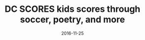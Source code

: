 ---
title: DC SCORES kids scores through soccer, poetry, and more
date: 2016-11-25
link: "https://stories.wf.com/d-c-kids-score-soccer-poetry/#Nov26"
source: Wells Fargo Stories
---